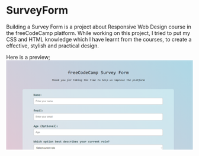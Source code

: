 # SurveyForm

Building a Survey Form is a project about Responsive Web Design course in the freeCodeCamp platform. 
While working on this project, I tried to put my CSS and HTML knowledge which I have learnt from the courses, to create a effective, stylish and practical design.

Here is a preview;
![mysurveyform](https://github.com/imcagla/SurveyForm/blob/master/surveyform.PNG)